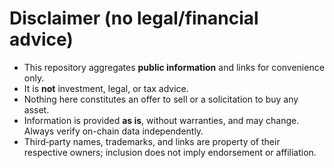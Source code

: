 # Disclaimer (no legal/financial advice)

- This repository aggregates **public information** and links for convenience only.  
- It is **not** investment, legal, or tax advice.  
- Nothing here constitutes an offer to sell or a solicitation to buy any asset.  
- Information is provided **as is**, without warranties, and may change. Always verify on-chain data independently.  
- Third‑party names, trademarks, and links are property of their respective owners; inclusion does not imply endorsement or affiliation.
